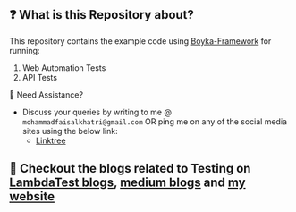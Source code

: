 
## :question: What is this Repository about?
This repository contains the example code using [Boyka-Framework](https://boykaframework.github.io/boyka-framework/) 
for running:
1. Web Automation Tests
1. API Tests

🧬 Need Assistance?

- Discuss your queries by writing to me @ `mohammadfaisalkhatri@gmail.com`
  OR ping me on any of the social media sites using the below link:
    - [Linktree](https://linktr.ee/faisalkhatri)

## :thought_balloon: Checkout the blogs related to Testing on [LambdaTest blogs](https://www.lambdatest.com/blog/author/mfaisalkhatri/), [medium blogs](https://medium.com/@iamfaisalkhatri) and [my website](https://mfaisalkhatri.github.io)  